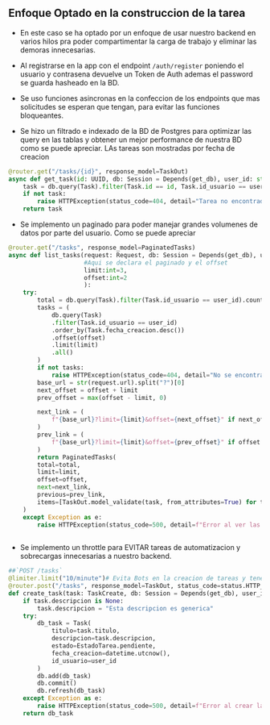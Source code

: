 
## Enfoque Optado en la construccion de la tarea

* En este caso se ha optado por un enfoque de usar nuestro backend en varios hilos pra poder compartimentar la carga de trabajo y eliminar las demoras innecesarias.

* Al registrarse en la app con el endpoint `/auth/register` poniendo el usuario y contrasena devuelve un Token de Auth ademas el password se guarda hasheado en la BD.

* Se uso funciones asincronas en la confeccion de los endpoints que mas solicitudes se esperan que tengan, para evitar las funciones bloqueantes.

* Se hizo un filtrado e indexado de la BD de Postgres para optimizar las query en las tablas y obtener un mejor performance de nuestra BD como se puede apreciar. LAs tareas son mostradas por fecha de creacion

```py
@router.get("/tasks/{id}", response_model=TaskOut)
async def get_task(id: UUID, db: Session = Depends(get_db), user_id: str = Depends(get_current_user_id)):
    task = db.query(Task).filter(Task.id == id, Task.id_usuario == user_id).first()
    if not task:
        raise HTTPException(status_code=404, detail="Tarea no encontrada")
    return task
```

* Se implemento un paginado para poder manejar grandes volumenes de datos por parte del usuario. Como se puede apreciar

```py
@router.get("/tasks", response_model=PaginatedTasks)
async def list_tasks(request: Request, db: Session = Depends(get_db), user_id: str = Depends(get_current_user_id),
                     #Aqui se declara el paginado y el offset
                     limit:int=3,
                     offset:int=2
                     ):
    try:
        total = db.query(Task).filter(Task.id_usuario == user_id).count()
        tasks = (
            db.query(Task)
            .filter(Task.id_usuario == user_id)
            .order_by(Task.fecha_creacion.desc())
            .offset(offset)
            .limit(limit)
            .all()
        )
        if not tasks:
            raise HTTPException(status_code=404, detail="No se encontraron tareas para este usuario")
        base_url = str(request.url).split("?")[0]
        next_offset = offset + limit
        prev_offset = max(offset - limit, 0)

        next_link = (
            f"{base_url}?limit={limit}&offset={next_offset}" if next_offset < total else None
        )
        prev_link = (
            f"{base_url}?limit={limit}&offset={prev_offset}" if offset > 0 else None
        )
        return PaginatedTasks(
        total=total,
        limit=limit,
        offset=offset,
        next=next_link,
        previous=prev_link,
        items=[TaskOut.model_validate(task, from_attributes=True) for task in tasks]
    )
    except Exception as e:
        raise HTTPException(status_code=500, detail=f"Error al ver las tareas: {e}")
        

```


* Se implemento un throttle para EVITAR tareas de automatizacion y sobrecargas innecesarias a nuestro backend.
```py
##`POST /tasks`
@limiter.limit("10/minute")# Evita Bots en la creacion de tareas y tenemos un mejor trafico ya que bloquea entradas por ip a 10*min
@router.post("/tasks", response_model=TaskOut, status_code=status.HTTP_201_CREATED)
def create_task(task: TaskCreate, db: Session = Depends(get_db), user_id: UUID = Depends(get_current_user_id)):
    if task.descripcion is None:
        task.descripcion = "Esta descripcion es generica"
    try:
        db_task = Task(
            titulo=task.titulo,
            descripcion=task.descripcion,
            estado=EstadoTarea.pendiente,
            fecha_creacion=datetime.utcnow(),
            id_usuario=user_id
        )
        db.add(db_task)
        db.commit()
        db.refresh(db_task)
    except Exception as e:
        raise HTTPException(status_code=500, detail=f"Error al crear la tarea: {e}")
    return db_task
```
